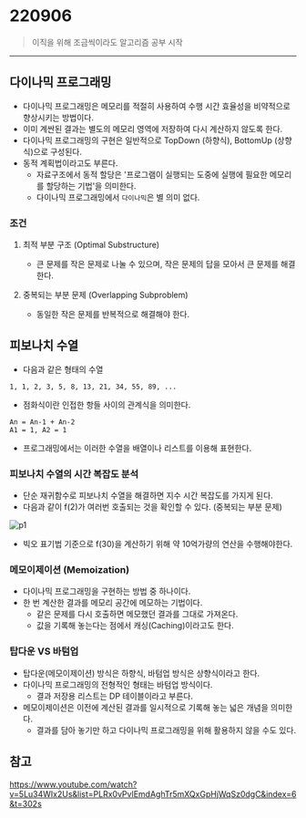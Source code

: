220906
=========

> 이직을 위해 조금씩이라도 알고리즘 공부 시작

----

## 다이나믹 프로그래밍

* 다이나믹 프로그래밍은 메모리를 적절히 사용하여 수행 시간 효율성을 비약적으로 향상시키는 방법이다.
* 이미 계싼된 결과는 별도의 메모리 영역에 저장하여 다시 계산하지 않도록 한다.
* 다이나믹 프로그래밍의 구현은 일반적으로 TopDown (하향식), BottomUp (상향식)으로 구성된다.
* 동적 계획법이라고도 부른다.
    * 자료구조에서 동적 할당은 '프로그램이 실행되는 도중에 실행에 필요한 메모리를 할당하는 기법'을 의미한다.
    * 다이나믹 프로그래밍에서 `다이나믹`은 별 의미 없다.

### 조건

1. 최적 부분 구조 (Optimal Substructure)
    * 큰 문제를 작은 문제로 나눌 수 있으며, 작은 문제의 답을 모아서 큰 문제를 해결한다.

2. 중복되는 부분 문제 (Overlapping Subproblem)
    * 동일한 작은 문제를 반복적으로 해결해야 한다.


## 피보나치 수열

* 다음과 같은 형태의 수열
```
1, 1, 2, 3, 5, 8, 13, 21, 34, 55, 89, ...
```

* 점화식이란 인접한 항들 사이의 관계식을 의미한다.

```
An = An-1 + An-2
A1 = 1, A2 = 1
```

* 프로그래밍에서는 이러한 수열을 배열이나 리스트를 이용해 표현한다.


### 피보나치 수열의 시간 복잡도 분석

* 단순 재귀함수로 피보나치 수열을 해결하면 지수 시간 복잡도를 가지게 된다.
* 다음과 같이 f(2)가 여러번 호출되는 것을 확인할 수 있다. (중복되는 부분 문제)

![p1](https://user-images.githubusercontent.com/63954779/188883022-4f6ed2b3-8106-413e-aace-d7c7bee2d716.png)


* 빅오 표기법 기준으로 f(30)을 계산하기 위해 약 10억가량의 연산을 수행해야한다.


### 메모이제이션 (Memoization)

* 다이나믹 프로그래밍을 구현하는 방법 중 하나이다.
* 한 번 계산한 결과를 메모리 공간에 메모하는 기법이다.
    * 같은 문제를 다시 호출하면 메모했던 결과를 그대로 가져온다.
    * 값을 기록해 놓는다는 점에서 캐싱(Caching)이라고도 한다.


### 탑다운 VS 바텀업

* 탑다운(메모이제이션) 방식은 하향식, 바텀업 방식은 상향식이라고 한다.
* 다이나믹 프로그래밍의 전형적인 형태는 바텀업 방식이다.
    * 결과 저장용 리스트는 DP 테이블이라고 부른다.
* 메모이제이션은 이전에 계산된 결과를 일시적으로 기록해 놓는 넓은 개념을 의미한다.
    * 결과를 담아 놓기만 하고 다이나믹 프로그래밍을 위해 활용하지 않을 수도 있다.


## 참고

https://www.youtube.com/watch?v=5Lu34WIx2Us&list=PLRx0vPvlEmdAghTr5mXQxGpHjWqSz0dgC&index=6&t=302s



















